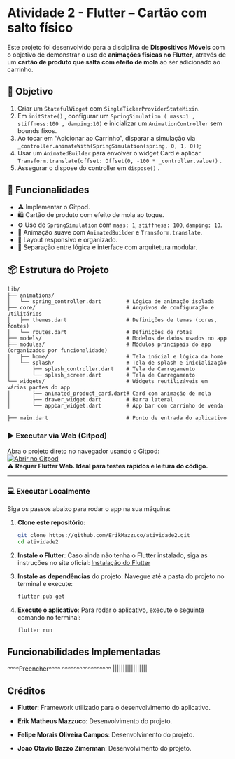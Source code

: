 # Atividade 2 - Flutter – Cartão com salto físico

Este projeto foi desenvolvido para a disciplina de **Dispositivos Móveis** com o objetivo de demonstrar o uso de **animações físicas no Flutter**, através de um **cartão de produto que salta com efeito de mola** ao ser adicionado ao carrinho.

## 🎯 Objetivo 

1. Criar um `StatefulWidget` com `SingleTickerProviderStateMixin`.
2. Em `initState()` , configurar um `SpringSimulation ( mass:1 , stiffness:100 ,
damping:10)` e inicializar um `AnimationController` sem bounds fixos.
3. Ao tocar em “Adicionar ao Carrinho”, disparar a simulação via
`_controller.animateWith(SpringSimulation(spring, 0, 1, 0))`;
4. Usar um `AnimatedBuilder` para envolver o widget Card e aplicar
`Transform.translate(offset: Offset(0, -100 * _controller.value))` .
5. Assegurar o dispose do controller em `dispose()` .


## 🧠 Funcionalidades

- ⚠️ Implementar o Gitpod.
- 🛍️ Cartão de produto com efeito de mola ao toque.
- ⚙️ Uso de `SpringSimulation` com `mass: 1`, `stiffness: 100`, `damping: 10`.
- 🔁 Animação suave com `AnimatedBuilder` e `Transform.translate`.
- 📱 Layout responsivo e organizado.
- 🧼 Separação entre lógica e interface com arquitetura modular.

## 📦 Estrutura do Projeto
```
lib/
├── animations/
│   └── spring_controller.dart        # Lógica de animação isolada
├── core/                             # Arquivos de configuração e utilitários
│   ├── themes.dart                   # Definições de temas (cores, fontes)
│   └── routes.dart                   # Definições de rotas
├── models/                           # Modelos de dados usados no app
├── modules/                          # Módulos principais do app (organizados por funcionalidade)
│   ├── home/                         # Tela inicial e lógica da home
│   └── splash/                       # Tela de splash e inicialização
│       ├── splash_controller.dart    # Tela de Carregamento
│       └── splash_screen.dart        # Tela de Carregamento
└── widgets/                          # Widgets reutilizáveis em várias partes do app
│       ├── animated_product_card.dart# Card com animação de mola
│       ├── drawer_widget.dart        # Barra lateral
│       └── appbar_widget.dart        # App bar com carrinho de venda

├── main.dart                         # Ponto de entrada do aplicativo
```

### ▶️ Executar via Web (Gitpod)

Abra o projeto direto no navegador usando o Gitpod:  
[![Abrir no Gitpod](https://gitpod.io/button/open-in-gitpod.svg)](https://gitpod.io/#https://github.com/ErikMazzuco/atividade2)  
⚠️ **Requer Flutter Web. Ideal para testes rápidos e leitura do código.**

---

### 💻 Executar Localmente

Siga os passos abaixo para rodar o app na sua máquina:

1. **Clone este repositório:**
   ```bash
   git clone https://github.com/ErikMazzuco/atividade2.git
   cd atividade2
   ```

2. **Instale o Flutter**:
    Caso ainda não tenha o Flutter instalado, siga as instruções no site oficial: [Instalação do Flutter](https://flutter.dev/docs/get-started/install)

3. **Instale as dependências** do projeto:
    Navegue até a pasta do projeto no terminal e execute:
    ```bash
    flutter pub get
    ```

4. **Execute o aplicativo**:
    Para rodar o aplicativo, execute o seguinte comando no terminal:
    ```bash
    flutter run
    ```

## Funcionabilidades Implementadas

^^^^Preencher^^^^
^^^^^^^^^^^^^^^^^
|||||||||||||||||

## Créditos
- **Flutter**: Framework utilizado para o desenvolvimento do aplicativo.

- **Erik Matheus Mazzuco**: Desenvolvimento do projeto.
- **Felipe Morais Oliveira Campos**: Desenvolvimento do projeto.
- **Joao Otavio Bazzo Zimerman**: Desenvolvimento do projeto.
